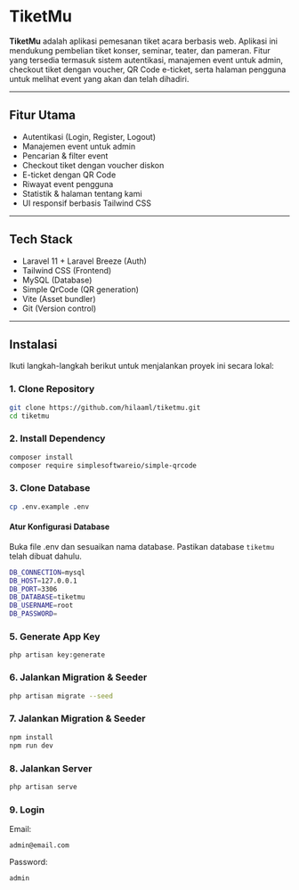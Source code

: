 # TiketMu

**TiketMu** adalah aplikasi pemesanan tiket acara berbasis web. Aplikasi ini mendukung pembelian tiket konser, seminar, teater, dan pameran. Fitur yang tersedia termasuk sistem autentikasi, manajemen event untuk admin, checkout tiket dengan voucher, QR Code e-ticket, serta halaman pengguna untuk melihat event yang akan dan telah dihadiri.

---

## Fitur Utama

-   Autentikasi (Login, Register, Logout)
-   Manajemen event untuk admin
-   Pencarian & filter event
-   Checkout tiket dengan voucher diskon
-   E-ticket dengan QR Code
-   Riwayat event pengguna
-   Statistik & halaman tentang kami
-   UI responsif berbasis Tailwind CSS

---

## Tech Stack

-   Laravel 11 + Laravel Breeze (Auth)
-   Tailwind CSS (Frontend)
-   MySQL (Database)
-   Simple QrCode (QR generation)
-   Vite (Asset bundler)
-   Git (Version control)

---

## Instalasi

Ikuti langkah-langkah berikut untuk menjalankan proyek ini secara lokal:

### 1. Clone Repository

````bash
git clone https://github.com/hilaaml/tiketmu.git
cd tiketmu
````

### 2. Install Dependency

````bash
composer install
composer require simplesoftwareio/simple-qrcode         
````

### 3. Clone Database

````bash
cp .env.example .env
````

#### Atur Konfigurasi Database

Buka file .env dan sesuaikan nama database. Pastikan database ```` tiketmu ```` telah dibuat dahulu.

````bash
DB_CONNECTION=mysql
DB_HOST=127.0.0.1
DB_PORT=3306
DB_DATABASE=tiketmu
DB_USERNAME=root
DB_PASSWORD=
````

### 5. Generate App Key

````
php artisan key:generate
````

### 6. Jalankan Migration & Seeder

````bash
php artisan migrate --seed
````

### 7. Jalankan Migration & Seeder

````bash
npm install
npm run dev
````

### 8. Jalankan Server

````bash
php artisan serve
````

### 9. Login

Email: 
````
admin@email.com
````
Password:
````
admin
````
